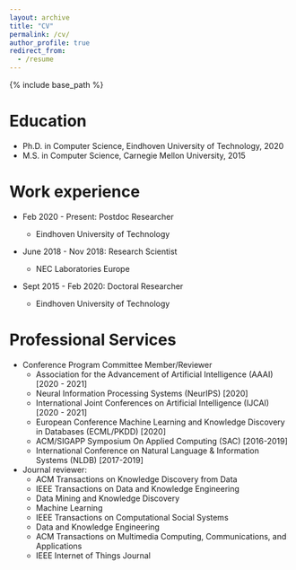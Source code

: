 ```yaml
---
layout: archive
title: "CV"
permalink: /cv/
author_profile: true
redirect_from:
  - /resume
---
```


{% include base_path %}

Education
======
* Ph.D. in Computer Science, Eindhoven University of Technology, 2020
* M.S. in Computer Science, Carnegie Mellon University, 2015

Work experience
======
* Feb 2020 - Present: Postdoc Researcher
  * Eindhoven University of Technology

* June 2018 - Nov 2018: Research Scientist
  * NEC Laboratories Europe

* Sept 2015 - Feb 2020: Doctoral Researcher
  * Eindhoven University of Technology
  
Professional Services
======
- Conference Program Committee Member/Reviewer
  - Association for the Advancement of Artificial Intelligence (AAAI) [2020 - 2021]
  - Neural Information Processing Systems (NeurIPS) [2020]
  - International Joint Conferences on Artificial Intelligence (IJCAI) [2020 - 2021]
  - European Conference Machine Learning and Knowledge Discovery in Databases (ECML/PKDD) [2020]
  - ACM/SIGAPP Symposium On Applied Computing (SAC) [2016-2019]
  - International Conference on Natural Language & Information Systems (NLDB) [2017-2019]
- Journal reviewer:
  - ACM Transactions on Knowledge Discovery from Data
  - IEEE Transactions on Data and Knowledge Engineering
  - Data Mining and Knowledge Discovery
  - Machine Learning
  - IEEE Transactions on Computational Social Systems
  - Data and Knowledge Engineering
  - ACM Transactions on Multimedia Computing, Communications, and Applications
  - IEEE Internet of Things Journal 
